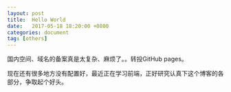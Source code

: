 ```yaml
---
layout: post
title:  Hello World
date:   2017-05-18 18:20:00 +0800
categories: document
tag: [others]
---
```


国内空间、域名的备案真是太复杂、麻烦了。。转投GitHub pages。

现在还有很多地方没有配置好，最近正在学习前端，正好研究认真下这个博客的各部分，争取起个好头。